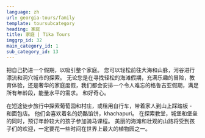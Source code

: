 ```yaml
---
language: zh
url: georgia-tours/family
template: toursubcategory
heading: 家庭
title: 家庭 | Tika Tours
imggrp_id: 32
main_category_id: 1
sub_category_id: 13
---
```

<div class="row content-row"><!-- 1480 (2)-->
<div class="col-xs-12 col-sm-6 col-md-6"><!-- 1974 -->

把自己扔进一个假期，以吸引整个家庭。 您可以轻松前往大海和山脉，河谷进行漂流和洞穴城市的探索。 无论您是在寻找轻松的海滩假期，充满乐趣的冒险，教育体验，还是奢华的家庭度假，我们都会安排一个令人难忘的格鲁吉亚假期，满足所有年龄段，能量水平的需求。
和好奇心。

</div>

<div class="col-xs-12 col-sm-6 col-md-6"><!-- 1975 -->

在短途徒步旅行中探索葡萄园和村庄，或租用自行车，带着家人到山上踩踏板 \- 和面包店。 他们会喜欢着名的奶酪馅饼，khachapuri。 在探索教堂，城堡和堡垒的同时，预订年龄较大的孩子参加骑马课程。
美丽的海滩和壮观的山路将受到孩子们的欢迎，一定要花一些时间在世界上最大的植物园之一。

</div>

</div>
